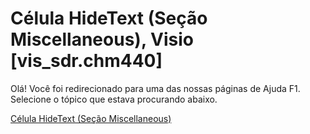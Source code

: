 
# Célula HideText (Seção Miscellaneous), Visio [vis_sdr.chm440]

Olá! Você foi redirecionado para uma das nossas páginas de Ajuda F1. Selecione o tópico que estava procurando abaixo.

[Célula HideText (Seção Miscellaneous)](http://msdn.microsoft.com/library/3d23647a-e567-da71-50df-336a0f2f4071%28Office.15%29.aspx)
